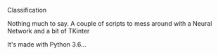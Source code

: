 Classification

Nothing much to say. A couple of scripts to mess around with a Neural Network and a bit of TKinter

It's made with Python 3.6...